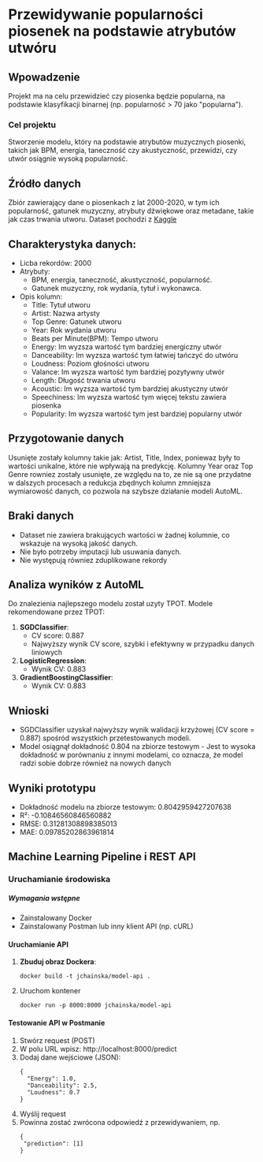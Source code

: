 # Przewidywanie popularności piosenek na podstawie atrybutów utwóru
## Wpowadzenie
Projekt ma na celu przewidzieć czy piosenka będzie popularna, na podstawie klasyfikacji binarnej (np. popularność > 70 jako "popularna").
### Cel projektu
Stworzenie modelu, który na podstawie atrybutów muzycznych piosenki, takich jak BPM, energia, taneczność czy akustyczność, przewidzi, czy utwór osiągnie wysoką popularność.
## Źródło danych
Zbiór zawierający dane o piosenkach z lat 2000-2020, w tym ich popularność, gatunek muzyczny, atrybuty dźwiękowe oraz metadane, takie jak czas trwania utworu.
Dataset pochodzi z [Kaggle](https://www.kaggle.com/datasets/iamsumat/spotify-top-2000s-mega-dataset)
## Charakterystyka danych:
* Licba rekordów: 2000
* Atrybuty:
    * BPM, energia, taneczność, akustyczność, popularność.
    * Gatunek muzyczny, rok wydania, tytuł i wykonawca.
* Opis kolumn: 
    * Title: Tytuł utworu
    * Artist: Nazwa artysty
    * Top Genre: Gatunek utworu
    * Year: Rok wydania utworu
    * Beats per Minute(BPM): Tempo utworu
    * Energy: Im wyzsza wartość tym bardziej energiczny utwór
    * Danceability: Im wyzsza wartość tym łatwiej tańczyć do utwóru
    * Loudness: Poziom głośności utworu
    * Valance: Im wyzsza wartość tym bardziej pozytywny utwór
    * Length: Długość trwania utworu
    * Acoustic: Im wyzsza wartość tym bardziej akustyczny utwór
    * Speechiness: Im wyzsza wartość tym więcej tekstu zawiera piosenka
    * Popularity: Im wyzsza wartość tym jest bardziej popularny utwór

## Przygotowanie danych
Usunięte zostały kolumny takie jak: Artist, Title, Index, poniewaz były to wartości unikalne, które nie wpływają na predykcję.
Kolumny Year oraz Top Genre rowniez zostały usunięte, ze względu na to, ze nie są one przydatne w dalszych procesach a redukcja zbędnych kolumn zmniejsza wymiarowość danych, co pozwola na szybsze działanie modeli AutoML.

## Braki danych
* Dataset nie zawiera brakujących wartości w żadnej kolumnie, co wskazuje na wysoką jakość danych.
* Nie było potrzeby imputacji lub usuwania danych.
* Nie występują równiez zduplikowane rekordy

## Analiza wyników z AutoML
Do znalezienia najlepszego modelu został uzyty TPOT.
Modele rekomendowane przez TPOT:
1. **SGDClassifier**:
    * CV score: 0.887
    * Najwyższy wynik CV score, szybki i efektywny w przypadku danych liniowych
2. **LogisticRegression**:
    * Wynik CV: 0.883
3. **GradientBoostingClassifier**:
    * Wynik CV: 0.883
   
## Wnioski
* SGDClassifier uzyskał najwyższy wynik walidacji krzyżowej (CV score = 0.887) spośród wszystkich przetestowanych modeli.
* Model osiągnął dokładność 0.804 na zbiorze testowym - Jest to wysoka dokładność w porównaniu z innymi modelami, co oznacza, że model radzi sobie dobrze również na nowych danych

## Wyniki prototypu
* Dokładność modelu na zbiorze testowym: 0.8042959427207638
* R²: -0.10846560846560882
* RMSE: 0.31281308898385013
* MAE: 0.09785202863961814


## Machine Learning Pipeline i REST API
### Uruchamianie środowiska

##### Wymagania wstępne
- Zainstalowany Docker
- Zainstalowany Postman lub inny klient API (np. cURL)

#### Uruchamianie API
1. **Zbuduj obraz Dockera**:
   ```
   docker build -t jchainska/model-api .
   ```
2. Uruchom kontener
    ```
    docker run -p 8000:8000 jchainska/model-api
   ```
   
#### Testowanie API w Postmanie
1. Stwórz request (POST)
2. W polu URL wpisz: http://localhost:8000/predict
3. Dodaj dane wejściowe (JSON):
    ```
    {
      "Energy": 1.0,
      "Danceability": 2.5,
      "Loudness": 0.7
    }
    ```
4. Wyślij request
5. Powinna zostać zwrócona odpowiedź z przewidywaniem, np. 
    ```
   {
     "prediction": [1]
   }
    ```



